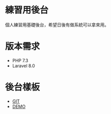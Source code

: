 # 練習用後台

個人練習用基礎後台，希望日後有做系統可以拿來用。

# 版本需求
 
 * PHP 7.3
 * Laravel 8.0

# 後台樣板

 * [GIT](https://github.com/ColorlibHQ/AdminLTE)
 * [DEMO](https://adminlte.io/themes/AdminLTE/index.html)
